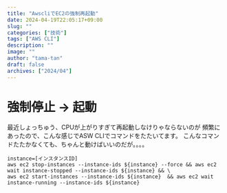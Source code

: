```yaml
---
title: "AwscliでEC2の強制再起動"
date: 2024-04-19T22:05:17+09:00
slug: ""
categories: ["技術"]
tags: ["AWS CLI"]
description: ""
image: ""
author: "tama-tan"
draft: false
archives: ["2024/04"]
---
```


# 強制停止 -> 起動 

最近しょっちゅう、CPUが上がりすぎて再起動しなけりゃならないのが
頻繁にあったので、こんな感じでASW CLIでコマンドをたたいてます。
こんなコマンドたたかなくても、ちゃんと動けばいいのだが。。。。

```
instance=[インスタンスID]
aws ec2 stop-instances --instance-ids ${instance} --force && aws ec2 wait instance-stopped --instance-ids ${instance} && \
aws ec2 start-instances --instance-ids ${instance}  && aws ec2 wait instance-running --instance-ids ${instance} 
```
